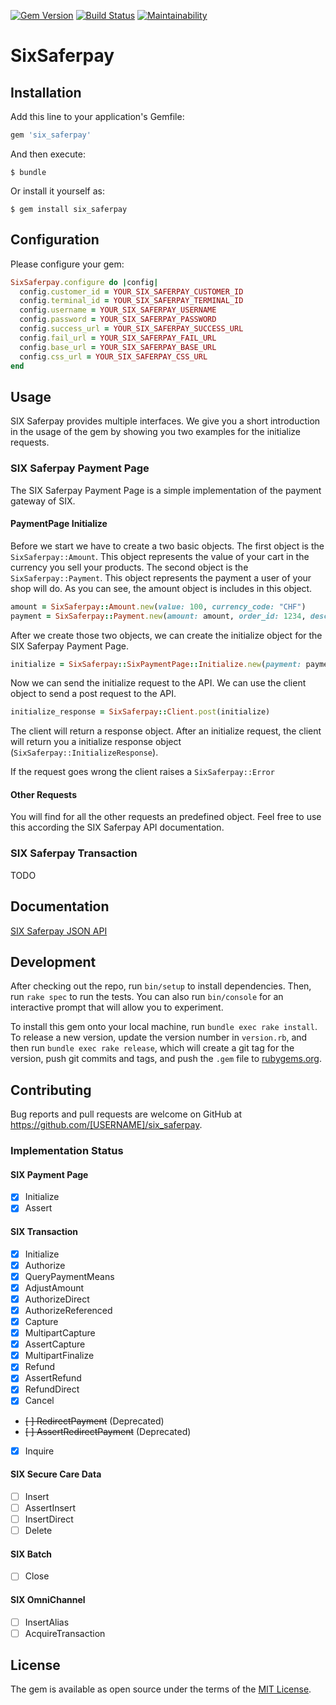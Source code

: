 [![Gem Version](https://badge.fury.io/rb/six_saferpay.svg)](https://badge.fury.io/rb/six_saferpay)
[![Build Status](https://travis-ci.org/fadendaten/six_saferpay.svg?branch=master)](https://travis-ci.org/fadendaten/six_saferpay)
[![Maintainability](https://api.codeclimate.com/v1/badges/76c9d1d0f261c276de96/maintainability)](https://codeclimate.com/github/fadendaten/six_saferpay/maintainability)

# SixSaferpay

## Installation

Add this line to your application's Gemfile:

```ruby
gem 'six_saferpay'
```

And then execute:

    $ bundle

Or install it yourself as:

    $ gem install six_saferpay


## Configuration

Please configure your gem:

```ruby
SixSaferpay.configure do |config|
  config.customer_id = YOUR_SIX_SAFERPAY_CUSTOMER_ID
  config.terminal_id = YOUR_SIX_SAFERPAY_TERMINAL_ID
  config.username = YOUR_SIX_SAFERPAY_USERNAME
  config.password = YOUR_SIX_SAFERPAY_PASSWORD
  config.success_url = YOUR_SIX_SAFERPAY_SUCCESS_URL
  config.fail_url = YOUR_SIX_SAFERPAY_FAIL_URL
  config.base_url = YOUR_SIX_SAFERPAY_BASE_URL
  config.css_url = YOUR_SIX_SAFERPAY_CSS_URL
end

```

## Usage

SIX Saferpay provides multiple interfaces. We give you a short introduction in the usage of the gem by showing you two examples for the initialize requests.

### SIX Saferpay Payment Page

The SIX Saferpay Payment Page is a simple implementation of the payment gateway of SIX.

#### PaymentPage Initialize

Before we start we have to create a two basic objects. The first object is the ```SixSaferpay::Amount```. This object represents the value of your cart in the currency you sell your products. The second object is the ```SixSaferpay::Payment```. This object represents the payment a user of your shop will do. As you can see, the amount object is includes in this object.

```ruby
amount = SixSaferpay::Amount.new(value: 100, currency_code: "CHF")
payment = SixSaferpay::Payment.new(amount: amount, order_id: 1234, description: 'Order #1234')
```

After we create those two objects, we can create the initialize object for the SIX Saferpay Payment Page.

```ruby
initialize = SixSaferpay::SixPaymentPage::Initialize.new(payment: payment)
```

Now we can send the initialize request to the API. We can use the client object to send a post request to the API.

```ruby
initialize_response = SixSaferpay::Client.post(initialize)
```
The client will return a response object. After an initialize request, the client will return you a initialize response object (```SixSaferpay::InitializeResponse```).

If the request goes wrong the client raises a ```SixSaferpay::Error```

#### Other Requests

You will find for all the other requests an predefined object. Feel free to use this according the SIX Saferpay API documentation.

### SIX Saferpay Transaction

TODO

## Documentation

[SIX Saferpay JSON API](https://saferpay.github.io/jsonapi)

## Development

After checking out the repo, run `bin/setup` to install dependencies. Then, run `rake spec` to run the tests. You can also run `bin/console` for an interactive prompt that will allow you to experiment.

To install this gem onto your local machine, run `bundle exec rake install`. To release a new version, update the version number in `version.rb`, and then run `bundle exec rake release`, which will create a git tag for the version, push git commits and tags, and push the `.gem` file to [rubygems.org](https://rubygems.org).

## Contributing

Bug reports and pull requests are welcome on GitHub at https://github.com/[USERNAME]/six_saferpay.

### Implementation Status

#### SIX Payment Page

- [x] Initialize
- [x] Assert

#### SIX Transaction

- [x] Initialize
- [x] Authorize
- [x] QueryPaymentMeans
- [x] AdjustAmount
- [x] AuthorizeDirect
- [x] AuthorizeReferenced
- [x] Capture
- [x] MultipartCapture
- [x] AssertCapture
- [x] MultipartFinalize
- [x] Refund
- [x] AssertRefund
- [x] RefundDirect
- [x] Cancel
- ~~[ ] RedirectPayment~~ (Deprecated)
- ~~[ ] AssertRedirectPayment~~ (Deprecated)
- [x] Inquire

#### SIX Secure Care Data

- [ ] Insert
- [ ] AssertInsert
- [ ] InsertDirect
- [ ] Delete

#### SIX Batch

- [ ] Close

#### SIX OmniChannel

- [ ] InsertAlias
- [ ] AcquireTransaction

## License

The gem is available as open source under the terms of the [MIT License](https://opensource.org/licenses/MIT).
